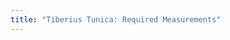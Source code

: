 ```yaml
---
title: "Tiberius Tunica: Required Measurements"
---
```


<PatternMeasurements pattern='tiberius' />
